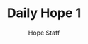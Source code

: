 ---
image: /assets/img/daily-hope-default-artwork.png
title: Daily Hope 1
number: 1
categories:
  - Daily Hope
author: Hope Staff
notes: Daily Hope 1
embed: >-
  <iframe src="https://open.spotify.com/embed/episode/4JlGgmHYEbbOTFf6UUd5ZN?utm_source=generator" width="400px" height="102px" frameborder=“0" scrolling=“no”></iframe>
---